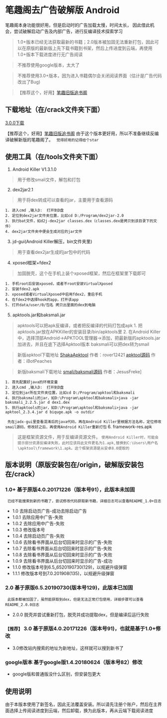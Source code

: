 # 笔趣阁去广告破解版 Android 
笔趣阁本身功能很好用，但是启动时的广告加载太慢，时间太长，
因此借此机会，尝试破解启动广告及内部广告，进行反编译技术探索学习

> 1.0+版本已经无法获取最新的书籍；2.0版本被加固无法重新打包，因此可以在原版的最新版上先下载书籍到书架，然后上传进度到云端，再使用1.0+版本下载进度进行无广告阅读

> 不推荐使用google版本，太大了

> 不推荐使用3.0+版本，因为进入书籍偶尔会关闭阅读界面（估计是广告代码改出了Bug)

> 【推荐这个，好用】[笔趣旧版追书阁](http://m.app.mi.com/?word=%E6%97%A7%E7%89%88%E7%AC%94%E8%B6%A3#page=detail&id=623556)

## 下载地址（在/crack文件夹下面）
[3.0.0下载](https://github.com/jqorz/biquge_crack/tree/master/crack/3.0.0版本(基于1.0+修改)/3.0.0/biquge_crack_3.0.0.apk)

【推荐这个，好用】[笔趣旧版追书阁](http://m.app.mi.com/?word=%E6%97%A7%E7%89%88%E7%AC%94%E8%B6%A3#page=detail&id=623556)
由于这个版本更好用，所以不准备继续反编译破解新版的笔趣阁了。
` 觉得好用的记得给个star`

## 使用工具（在/tools文件夹下面）

1. Android Killer V1.3.1.0
> 用于修改smali文件，解包和打包

2. dex2jar2.1
> 用于将dex转成可以查看的jar，主要用于查看源码

    1. 进入cmd ,输入D:  打开到D盘
    2. 定位到dex2jar文件夹位置，比如cd D:/Program/dex2jar-2.0
    3. 执行bat文件，如d2j-dex2jar classes.dex（classes.dex是拷贝到该目录下的文件）
    4. dex2jar文件夹中便会生成对应的jar文件

3. jd-gui(Android Killer解压，bin文件夹里)
> 用于查看dex2jar生成的jar包中的代码

4. xposed框架+fdex2
> 加固脱壳，这个在手机上装个xposed框架，然后在框架里下载即可

    1. 手机root后安装xposed，或者不root安装VirtualXposed
    2. 安装fdex2.apk
    3. xposed或者VirtualXposed中启用fdex2，重启手机
    4. 在fdex2中选择hook的app，打开该app
    5. 打开data/user/0/包名 拷贝出里面的dex到电脑

5. apktools.jar和baksmali.jar
> apktools可以把apk反编译，或者把反编译的代码打包成apk
    1. 把apktools.jar放在APKKiller的安装目录/bin/apktools里
    2. 在Android Killer中，选择顶部Android->APKTOOL管理器->添加，把最新版的apktools.jar加进去，并且在底下选择Apktool版本
> baksmali可以把dex转为smail

> 新版apktool下载地址
[ShakaApktool](https://github.com/rover12421/ShakaApktool) 作者：rover12421
[apktool源码](https://github.com/iBotPeaches/Apktool)  作者：iBotPeaches

> 新版baksmali下载地址
[smali/baksmali源码](https://github.com/JesusFreke/smali) 作者：JesusFreke]

    1. 首先配置好java的环境变量
    2. 进入cmd ,输入D:  打开到D盘
    3. 定位到jar所在文件夹位置，比如cd D:/Program/apktool和baksmali
    4. 执行baksmali的jar，如D:\Program\apktool和baksmali>java -jar baksmali_2.2.5.jar d dex1.dex
    5. 执行apktools的jar，如D:\Program\apktool和baksmali>java -jar apktool_2.3.4.jar d biquge.apk -o outdir

` 先在jadx-gui里查看混淆后的java代码，再在Android Killer里根据方法名称，定位修改smail源码，修改好之后，再使用Android Killer重新打包`
6. framework-res.apk
>这是框架资源文件，用于反编译资源文件。
` 使用Android Killer时，可能会提示部分资源反编译失败，此时应该将此文件更名为1.apk,替换到C:\Users\用户名\apktool\framework\1.apk。这个框架资源是从安卓8.0提取的 `

## 版本说明（原版安装包在/origin，破解版安装包在/crack）
### 1.0+ 基于原版4.0.20171226（版本号91），此版本未加固
` 已经不能搜索到新的书籍了，尝试修改代码获取新书籍，详细日志可以查看README_1.0+日志`

- 1.0 去除启动页广告-成功去除启动广告
- 1.0.1 去除应用中广告-失败
- 1.0.2 去除应用中广告-失败
- 1.0.3 修改版本号
- 1.0.4 去除启动页广告-失败
- 1.0.6 去除看书界面从后台切回来时显示的广告-失败
- 1.0.7 去除看书界面从后台切回来时显示的广告-失败
- 1.0.8 去除看书界面从后台切回来时显示的广告-失败
- 1.0.9 去除看书界面从后台切回来时显示的广告-成功
- 1.1.0 修改版本号到6.5_6520190730(129)，以规避升级弹窗
- 1.1.1 修改版本号到7.0.201908(135)，以规避升级弹窗
### 2.0 基于原版6.5.20190730(版本号129)，此版本已加固
` 此版本都被加固了，虽然能获取到dex，但是无法正常打包使用，详细步骤可以查看README_2.0.0日志`

- 2.0.0 脱壳并尝试重新打包，脱壳并成功提取dex，但是编译后运行失败
### `【推荐】` 3.0 基于原版4.0.20171226（版本号91)，也就是基于1.0+修改

- 3.0修改站内搜索的地址为新地址，这样就可以搜到新书了

### google版本 基于google版1.4.20180624（版本号82）修改

- google版和普通版没什么区别，但安装包更大

## 使用说明
由于本版本使用了新签名，因此无法覆盖安装。所以请先注册个账户，然后在主界面选择上传阅读进度到云端，然后卸载，换为此版本，再从云端下载阅读进度
